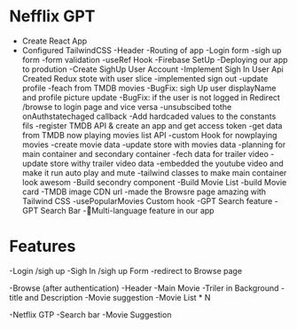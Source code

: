 # Nefflix GPT

- Create React App
- Configured TailwindCSS
  -Header
  -Routing of app
  -Login form
  -sigh up form
  -form validation
  -useRef Hook
  -Firebase SetUp
  -Deploying our app to prodution
  -Create SighUp User Account
  -Implement Sigh In User Api
  Created Redux stote with user slice
  -implemented sign out
  -update profile
  -feach from TMDB movies
  -BugFix: sigh Up user displayName and profile picture update
  -BugFix: if the user is not logged in Redirect /browse to login page and vice versa
  -unsubscibed tothe onAuthstatechaged callback
  -Add hardcaded values to the constants fils
  -register TMDB API & create an app and get access token
  -get data from TMDB now playing movies list API
  -custom Hook for nowplaying movies
  -create movie data
  -update store with movies data
  -planning for main container and secondary container
  -fech data for trailer video
  -update store withy trailer video data
  -embedded the youtube video and make it run auto play and mute
  -tailwind classes to make main container look awesom
  -Build secondry component
  -Build Movie List
  -build Movie card
  -TMDB image CDN url
  -made the Browsre page amazing with Tailwind CSS
  -usePopularMovies Custom hook
  -GPT Search feature
  -GPT Search Bar
  -🦁Multi-language feature in our app

# Features

-Login /sigh up
-Sigh In /sigh up Form
-redirect to Browse page

-Browse (after authentication)
-Header
-Main Movie
-Triler in Background
-title and Description
-Movie suggestion
-Movie List \* N

-Netflix GTP
-Search bar
-Movie Suggestion
